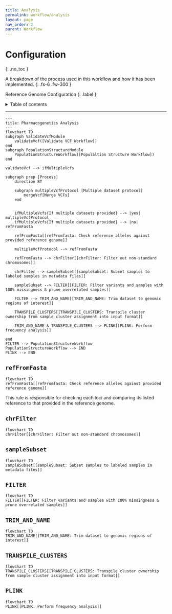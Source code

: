 ```yaml
---
title: Analysis
permalink: workflow/analysis
layout: page
nav_order: 2
parent: Workflow
---
```


# Configuration
{: .no_toc }

A breakdown of the process used in this workflow and how it has been implemented.
{: .fs-6 .fw-300 }

Reference Genome Configuration
{: .label }



<details markdown="block">
  <summary>
    Table of contents
  </summary>
  {: .text-delta }
1. TOC
{:toc}
</details>

---

```mermaid
---
title: Pharmacogenetics Analysis
---
flowchart TD
subgraph ValidateVcfModule
    validateVcf([Validate VCF Workflow])
end
subgraph PopulationStructureModule
    PopulationStructureWorkflow([Populaltion Structure Workflow])
end

validateVcf --> ifMultipleVcfs

subgraph prep [Process]
    direction BT

    subgraph multipleVcfProtocol [Multiple dataset protocol]
        mergeVcf[Merge VCFs]
    end


    ifMultipleVcfs{If multiple datasets provided} --> |yes| multipleVcfProtocol
    ifMultipleVcfs{If multiple datasets provided} --> |no| refFromFasta

    refFromFasta[[refFromfasta: Check reference alleles against provided reference genome]]
    
    multipleVcfProtocol --> refFromFasta

    refFromFasta --> chrFilter[[chrFilter: Filter out non-standard chromosomes]]

    chrFilter --> sampleSubset[[sampleSubset: Subset samples to labeled samples in metadata files]]
    
    sampleSubset --> FILTER[[FILTER: Filter variants and samples with 100% missingness & prune overrelated samples]]

    FILTER --> TRIM_AND_NAME[[TRIM_AND_NAME: Trim dataset to genomic regions of interest]]

    TRANSPILE_CLUSTERS[[TRANSPILE_CLUSTERS: Transpile cluster ownership from sample cluster assignment into input format]]

    TRIM_AND_NAME & TRANSPILE_CLUSTERS --> PLINK[[PLINK: Perform frequency analysis]]

end 
FILTER --> PopulationStructureWorkflow
PopulationStructureWorkflow --> END
PLINK --> END
```




## `refFromFasta`
```mermaid
flowchart TD
refFromFasta[[refFromfasta: Check reference alleles against provided reference genome]]
```
This rule is responsible for checking each loci and comparing its listed reference to that provided in the reference genome.

## `chrFilter`
```mermaid
flowchart TD
chrFilter[[chrFilter: Filter out non-standard chromosomes]]
```

## `sampleSubset`
```mermaid
flowchart TD
sampleSubset[[sampleSubset: Subset samples to labeled samples in metadata files]]
```

## `FILTER`
```mermaid
flowchart TD
FILTER[[FILTER: Filter variants and samples with 100% missingness & prune overrelated samples]]
```

## `TRIM_AND_NAME`
```mermaid
flowchart TD
TRIM_AND_NAME[[TRIM_AND_NAME: Trim dataset to genomic regions of interest]]
```

## `TRANSPILE_CLUSTERS`
```mermaid
flowchart TD
TRANSPILE_CLUSTERS[[TRANSPILE_CLUSTERS: Transpile cluster ownership from sample cluster assignment into input format]]
```

## `PLINK`
```mermaid
flowchart TD
PLINK[[PLINK: Perform frequency analysis]]
```